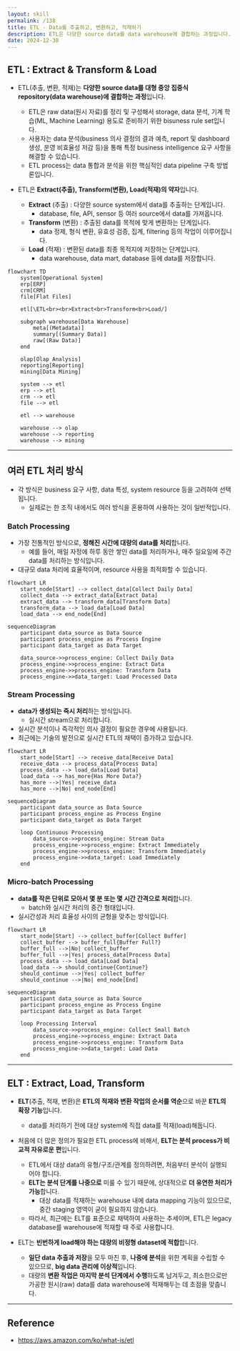 ```yaml
---
layout: skill
permalink: /138
title: ETL - Data를 추출하고, 변환하고, 적재하기
description: ETL은 다양한 source data를 data warehouse에 결합하는 과정입니다.
date: 2024-12-30
---
```



## ETL : Extract & Transform & Load

- ETL(추출, 변환, 적재)는 **다양한 source data를 대형 중앙 집중식 repository(data warehouse)에 결합하는 과정**입니다.
    - ETL은 raw data(원시 자료)를 정리 및 구성해서 storage, data 분석, 기계 학습(ML, Machine Learning) 용도로 준비하기 위한 bisuness rule set입니다.
    - 사용자는 data 분석(business 의사 결정의 결과 예측, report 및 dashboard 생성, 운영 비효율성 저감 등)을 통해 특정 business intelligence 요구 사항을 해결할 수 있습니다.
    - ETL process는 data 통합과 분석을 위한 핵심적인 data pipeline 구축 방법론입니다.

- ETL은 **Extract(추출), Transform(변환), Load(적재)의 약자**입니다.
    - **Extract** (추출) : 다양한 source system에서 data를 추출하는 단계입니다.
        - database, file, API, sensor 등 여러 source에서 data를 가져옵니다.
    - **Transform** (변환) : 추출된 data를 목적에 맞게 변환하는 단계입니다.
        - data 정제, 형식 변환, 유효성 검증, 집계, filtering 등의 작업이 이루어집니다.
    - **Load** (적재) : 변환된 data를 최종 목적지에 저장하는 단계입니다.
        - data warehouse, data mart, database 등에 data를 저장합니다.

```mermaid
flowchart TD
    system[Operational System]
    erp[ERP]
    crm[CRM]
    file[Flat Files]

    etl[\ETL<br><br>Extract<br>Transform<br>Load/]

    subgraph warehouse[Data Warehouse]
        meta[(Metadata)]
        summary[(Summary Data)]
        raw[(Raw Data)]
    end

    olap[Olap Analysis]
    reporting[Reporting]
    mining[Data Mining]

    system --> etl
    erp --> etl
    crm --> etl
    file --> etl

    etl --> warehouse
    
    warehouse --> olap
    warehouse --> reporting
    warehouse --> mining
```


---


## 여러 ETL 처리 방식

- 각 방식은 business 요구 사항, data 특성, system resource 등을 고려하여 선택됩니다.
    - 실제로는 한 조직 내에서도 여러 방식을 혼용하여 사용하는 것이 일반적입니다.


### Batch Processing

- 가장 전통적인 방식으로, **정해진 시간에 대량의 data를 처리**합니다.
    - 예를 들어, 매일 자정에 하루 동안 쌓인 data를 처리하거나, 매주 일요일에 주간 data를 처리하는 방식입니다.
- 대규모 data 처리에 효율적이며, resource 사용을 최적화할 수 있습니다.

```mermaid
flowchart LR
    start_node[Start] --> collect_data[Collect Daily Data]
    collect_data --> extract_data[Extract Data]
    extract_data --> transform_data[Transform Data]
    transform_data --> load_data[Load Data]
    load_data --> end_node[End]
```

```mermaid
sequenceDiagram
    participant data_source as Data Source
    participant process_engine as Process Engine
    participant data_target as Data Target

    data_source->>process_engine: Collect Daily Data
    process_engine->>process_engine: Extract Data
    process_engine->>process_engine: Transform Data
    process_engine->>data_target: Load Processed Data
```


### Stream Processing

- **data가 생성되는 즉시 처리**하는 방식입니다.
    - 실시간 stream으로 처리합니다.
- 실시간 분석이나 즉각적인 의사 결정이 필요한 경우에 사용됩니다.
- 최근에는 기술의 발전으로 실시간 ETL의 채택이 증가하고 있습니다.

```mermaid
flowchart LR
    start_node[Start] --> receive_data[Receive Data]
    receive_data --> process_data[Process Data]
    process_data --> load_data[Load Data]
    load_data --> has_more{Has More Data?}
    has_more -->|Yes| receive_data
    has_more -->|No| end_node[End]
```

```mermaid
sequenceDiagram
    participant data_source as Data Source
    participant process_engine as Process Engine
    participant data_target as Data Target

    loop Continuous Processing
        data_source->>process_engine: Stream Data
        process_engine->>process_engine: Extract Immediately
        process_engine->>process_engine: Transform Immediately
        process_engine->>data_target: Load Immediately
    end
```


### Micro-batch Processing

- **data를 작은 단위로 모아서 몇 분 또는 몇 시간 간격으로 처리**합니다.
    - batch와 실시간 처리의 중간 형태입니다.
- 실시간성과 처리 효율성 사이의 균형을 맞추는 방식입니다.

```mermaid
flowchart LR
    start_node[Start] --> collect_buffer[Collect Buffer]
    collect_buffer --> buffer_full{Buffer Full?}
    buffer_full -->|No| collect_buffer
    buffer_full -->|Yes| process_data[Process Data]
    process_data --> load_data[Load Data]
    load_data --> should_continue{Continue?}
    should_continue -->|Yes| collect_buffer
    should_continue -->|No| end_node[End]
```

```mermaid
sequenceDiagram
    participant data_source as Data Source
    participant process_engine as Process Engine
    participant data_target as Data Target

    loop Processing Interval
        data_source->>process_engine: Collect Small Batch
        process_engine->>process_engine: Extract Data
        process_engine->>process_engine: Transform Data
        process_engine->>data_target: Load Data
    end
```


---


## ELT : Extract, Load, Transform

- **ELT**(추출, 적재, 변환)은 **ETL의 적재와 변환 작업의 순서를 역순**으로 바꾼 **ETL의 확장 기능**입니다.
    - data를 처리하기 전에 대상 system에 직접 data를 적재(load)해둡니다.

- 처음에 더 많은 정의가 필요한 ETL process에 비해서, **ELT는 분석 process가 비교적 자유로운 편**입니다.
    - ETL에서 대상 data의 유형/구조/관계를 정의하려면, 처음부터 분석이 실행되어야 합니다.
    - **ELT는 분석 단계를 나중으로** 미룰 수 있기 때문에, 상대적으로 **더 유연한 처리가 가능**합니다.
        - 대상 data를 적재하는 warehouse 내에 data mapping 기능이 있으므로, 중간 staging 영역이 굳이 필요하지 않습니다.
    - 따라서, 최근에는 ELT를 표준으로 채택하여 사용하는 추세이며, ETL은 legacy database를 warehouse에 적재할 때 주로 사용합니다.

- ELT는 **빈번하게 load해야 하는 대량의 비정형 dataset에 적합**합니다.
    - **일단 data 추출과 저장**을 모두 마친 후, **나중에 분석**을 위한 계획을 수립할 수 있으므로, **big data 관리에 이상적**입니다.
    - 대량의 **변환 작업은 마지막 분석 단계에서 수행**하도록 남겨두고, 최소한으로만 가공한 원시(raw) data를 data warehouse에 적재해두는 데 초점을 맞춥니다.


---


## Reference

- <https://aws.amazon.com/ko/what-is/etl>

